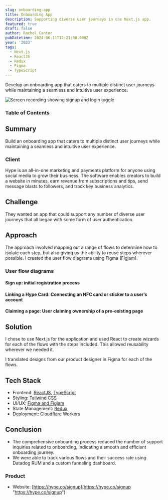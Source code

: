```yaml
---
slug: onboarding-app
title: Onboarding App
description: Supporting diverse user journeys in one Next.js app.
featured: true
draft: false
author: Rachel Cantor
pubDatetime: 2024-06-11T12:21:00.000Z
year: '2023'
tags:
  - Next.js
  - ReactJS
  - Redux
  - Figma
  - TypeScript
---
```


Develop an onboarding app that caters to multiple distinct user journeys while maintaining a seamless and intuitive user experience.

![Screen recording showing signup and login toggle](/uploads/signup_login_toggle_medium.gif)

### Table of Contents

## Summary

Build an onboarding app that caters to multiple distinct user journeys while maintaining a seamless and intuitive user experience.

### Client

Hype is an all-in-one marketing and payments platform for anyone using social media to grow their business. The software enables creators to build a website in minutes, earn revenue from subscriptions and tips, send message blasts to followers, and track key business analytics.

## Challenge

They wanted an app that could support any number of diverse user journeys that all began with some form of user authentication.

## Approach

The approach involved mapping out a range of flows to determine how to isolate each step, but also giving us the ability to reuse steps wherever possible. I created the user flow diagrams using Figma (Figjam).

### User flow diagrams

#### Sign up: initial registration process

#### Linking a Hype Card: Connecting an NFC card or sticker to a user’s account

#### Claiming a page: User claiming ownership of a pre-existing page

## Solution

I chose to use Next.js for the application and used React to create wizards for each of the flows with the steps included. This allowed reusability wherever we needed it.

I translated designs from our product designer in Figma for each of the flows.

## Tech Stack

* Frontend: [ReactJS](https://reactjs.org/ "React"), [TypeScript](https://www.typescriptlang.org/ "TypeScript")
* Styling: [Tailwind CSS](https://tailwindcss.com "Tailwind CSS")
* UI/UX: [Figma and Figjam](https://figma.com/ "Figma")
* State Management: [Redux](https://redux.js.org "Redux")
* Deployment: [Cloudflare Workers](https://workers.cloudflare.com/ "Cloudflare Workers")

## Conclusion

* The comprehensive onboarding process reduced the number of support inquiries related to onboarding, indicating a smooth and efficient onboarding journey.
* We were able to track various flows and their success rate using Datadog RUM and a custom funneling dashboard.

### Product

* Website: [https://hype.co/signup](https://hype.co/signup "https://hype.co/signup")
